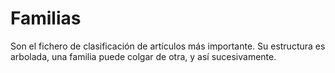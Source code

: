 # Familias

Son el fichero de clasificación de artículos más importante. Su estructura es arbolada, una familia puede colgar de otra, y así sucesivamente.



